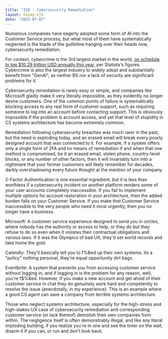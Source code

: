 ```yaml
---
title: "328 - Cybersecurity Remediation"
layout: essay.njk
date: "2025-07-07"
---
```


Numerous companies have eagerly adopted some form of AI into the Customer Service process, but what most of them have systematically neglected is the blade of the guillotine hanging over their heads now, cybersecurity remediation.

For context, cybercrime is the 3rd largest market in the world, [on schedule to top $10.29 trillion USD annually this year](https://www.statista.com/topics/13546/cybercrime-worldwide/#topicOverview), per Statista's figures. Cybercrime is also the largest industry to widely adopt and substantially benefit from "GenAI", as neither BS nor a lack of security are significant problems for it.

Cybersecurity remediation is rarely easy or simple, and companies like Microsoft gladly make it very literally impossible, as they evidently no longer desire customers. One of the common points of failure is systematically blocking access to any real form of customer support, such as requiring someone to log into an account before contacting support. This is obviously impossible if the problem is account access, and yet that level of stupidity in CS systems architecture has become extremely common.

Remediation following cybersecurity breaches was much rarer in the past, but the need is exploding today, and an erased email will break every poorly designed account that was connected to it. For example, if a system offers only a single form of 2FA and no means of remediation if and when that one method is compromised, be it an erased email, stolen phone, country-level blocks, or any number of other factors, then it will invariably turn into a nightmare that your former customers will likely remember for decades, darkly overshadowing every future thought at the mention of your company.

2-Factor Authentication is one essential ingredient, but it is less than worthless if a cybersecurity incident on another platform renders some of your user accounts completely inaccessible. If you fail to implement multiple options for account restoration in your architecture, then the added burden falls on your Customer Service. If you make that Customer Service inaccessible to the very people who need it most urgently, then you no longer have a business.

Microsoft: A customer service experience designed to send you in circles, where nobody has the authority or access to help, or they do but they refuse to do so even when it violates their contractual obligations and various laws. If it was the Olympics of bad UX, they'd set world records and take home the gold. 

Calendly: They'll basically tell you to f$%^ off if you didn't pay them before they f$%&ed up their own systems. Its a "policy" nothing personal, they're equal opportunity dirt bags. 

Eventbrite: A system that prevents you from accessing customer service without logging in, and if logging in is the problem for any reason, well, you're f$%&ed. However, if you make a new account and get ahold of their customer service in chat they do genuinely work hard and competently to resolve the issue (anecdotally, in my experience). This is an example where a good CS agent can save a company from terrible systems architecture.

Those who neglect systems architecture, especially for the high-stress and high-stakes UX case of cybersecurity remediation and corresponding customer service (or lack thereof) demolish their own companies from within. The negligence itself is often demonstrably illegal, and like any literal imploding building, if you realize you're in one and see the timer on the wall, disarm it if you can, or run and don't look back.